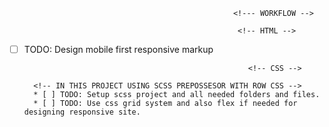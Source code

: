 <!-- This is new intermadiate front end mentor challange -->
<!-- deadline 07 Apr 2024 (3 days remaining) -->

                                                      <!--- WORKFLOW -->

                                                       <!-- HTML -->

- [ ] TODO: Design mobile first responsive markup

                                                        <!-- CSS -->

        <!-- IN THIS PROJECT USING SCSS PREPOSSESOR WITH ROW CSS -->
        * [ ] TODO: Setup scss project and all needed folders and files.
        * [ ] TODO: Use css grid system and also flex if needed for designing responsive site.
